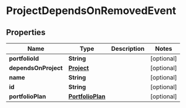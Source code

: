 
# ProjectDependsOnRemovedEvent

## Properties
Name | Type | Description | Notes
------------ | ------------- | ------------- | -------------
**portfolioId** | **String** |  |  [optional]
**dependsOnProject** | [**Project**](Project.md) |  |  [optional]
**name** | **String** |  |  [optional]
**id** | **String** |  |  [optional]
**portfolioPlan** | [**PortfolioPlan**](PortfolioPlan.md) |  |  [optional]




